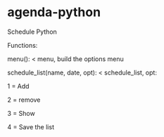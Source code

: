 # agenda-python

Schedule Python

Functions:

menu(): < menu, build the options menu

schedule_list(name, date, opt): < schedule_list, opt:

1 = Add

2 = remove

3 = Show

4 = Save the list